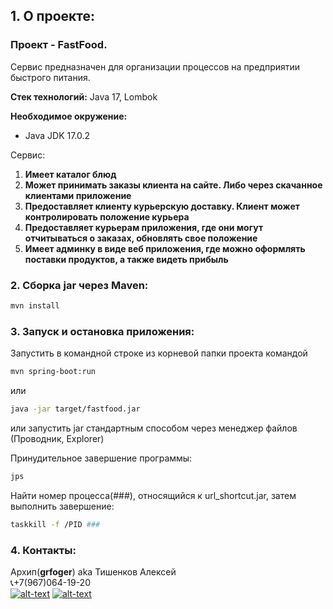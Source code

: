 ## 1. О проекте:

### Проект - FastFood.
Сервис предназначен для организации процессов на предприятии быстрого питания.

**Стек технологий:** Java 17, Lombok

**Необходимое окружение:**
* Java JDK 17.0.2

Сервис:
1. **Имеет каталог блюд**
2. **Может принимать заказы клиента на сайте. Либо через скачанное клиентами приложение**
3. **Предоставляет клиенту курьерскую доставку. Клиент может контролировать положение курьера**
4. **Предоставляет курьерам приложения, где они могут отчитываться о заказах, обновлять свое положение**
5. **Имеет админку в виде веб приложения, где можно оформлять поставки продуктов, а также видеть прибыль**

### 2. Сборка jar через Maven:
```bash
mvn install
```

### 3. Запуск и остановка приложения:

Запустить в командной строке из корневой папки проекта командой
```bash
mvn spring-boot:run
```
или
```bash
java -jar target/fastfood.jar
```
или запустить jar стандартным способом через менеджер файлов (Проводник, Explorer)

Принудительное завершение программы:
```bash
jps
```
Найти номер процесса(###), относящийся к url_shortcut.jar, затем выполнить завершение:
```bash
taskkill -f /PID ###
```
### 4. Контакты:
Архип(**grfoger**) aka Тишенков Алексей\
📞+7(967)064-19-20\
[![alt-text](https://img.shields.io/badge/-telegram-grey?style=flat&logo=telegram&logoColor=white)](https://t.me/grfoger)
[![alt-text](https://img.shields.io/badge/@%20email-005FED?style=flat&logo=mail&logoColor=white)](mailto:grfoger@gmail.com)
